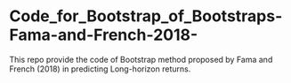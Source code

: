 # Code_for_Bootstrap_of_Bootstraps-Fama-and-French-2018-
This repo provide the code of Bootstrap method proposed by Fama and French (2018) in predicting Long-horizon returns.
